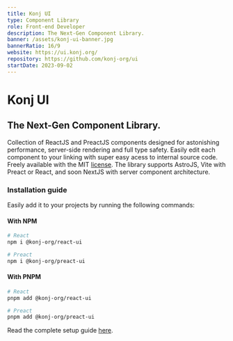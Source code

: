 ```yaml
---
title: Konj UI
type: Component Library
role: Front-end Developer
description: The Next-Gen Component Library.
banner: /assets/konj-ui-banner.jpg
bannerRatio: 16/9
website: https://ui.konj.org/
repository: https://github.com/konj-org/ui
startDate: 2023-09-02
---
```


# Konj UI

## The Next-Gen Component Library.

Collection of ReactJS and PreactJS components designed for astonishing performance, server-side rendering and full type safety. Easily edit each component to your linking with super easy acess to internal source code. Freely available with the MIT [license](https://github.com/konj-org/ui#license). The library supports AstroJS, Vite with Preact or React, and soon NextJS with server component architecture.

### Installation guide

Easily add it to your projects by running the following commands:

#### With NPM

```bash
# React
npm i @konj-org/react-ui

# Preact
npm i @konj-org/preact-ui
```

#### With PNPM

```bash
# React
pnpm add @konj-org/react-ui

# Preact
pnpm add @konj-org/preact-ui
```

Read the complete setup guide [here](https://ui.konj.org/setup/).

